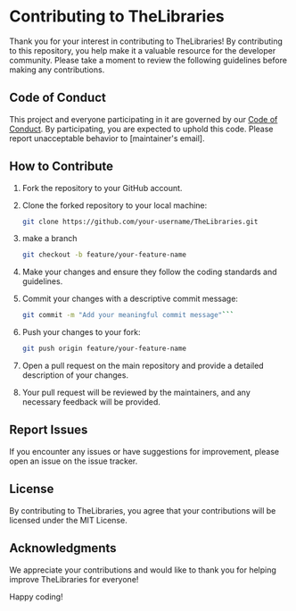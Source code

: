# Contributing to TheLibraries

Thank you for your interest in contributing to TheLibraries! By contributing to this repository, you help make it a valuable resource for the developer community. Please take a moment to review the following guidelines before making any contributions.

## Code of Conduct

This project and everyone participating in it are governed by our [Code of Conduct](CODE_OF_CONDUCT.md). By participating, you are expected to uphold this code. Please report unacceptable behavior to [maintainer's email].

## How to Contribute

1. Fork the repository to your GitHub account.

2. Clone the forked repository to your local machine:

   ```bash
   git clone https://github.com/your-username/TheLibraries.git

3. make a branch

    ```bash 
    git checkout -b feature/your-feature-name

4. Make your changes and ensure they follow the coding standards and guidelines.
5. Commit your changes with a descriptive commit message:

    ```bash 
    git commit -m "Add your meaningful commit message"```

6. Push your changes to your fork:
    ```bash
    git push origin feature/your-feature-name
7. Open a pull request on the main repository and provide a detailed description of your changes.
8. Your pull request will be reviewed by the maintainers, and any necessary feedback will be provided.

## Report Issues
If you encounter any issues or have suggestions for improvement, please open an issue on the issue tracker.

## License
By contributing to TheLibraries, you agree that your contributions will be licensed under the MIT License.

## Acknowledgments
We appreciate your contributions and would like to thank you for helping improve TheLibraries for everyone!

Happy coding!